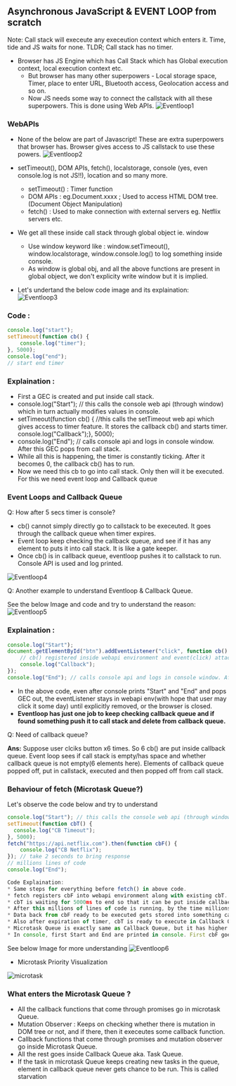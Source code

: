 ## Asynchronous JavaScript & EVENT LOOP from scratch

Note: Call stack will execeute any execeution context which enters it. Time, tide and JS waits for none. TLDR; Call stack has no timer.

-   Browser has JS Engine which has Call Stack which has Global execution context, local execution context etc.
    -   But browser has many other superpowers - Local storage space, Timer, place to enter URL, Bluetooth access, Geolocation access and so on.
    -   Now JS needs some way to connect the callstack with all these superpowers. This is done using Web APIs.
        ![Eventloop1](https://github.com/alok722/namaste-javascript-notes/blob/master/assets/eventloop1.jpg)

### WebAPIs

-   None of the below are part of Javascript! These are extra superpowers that browser has. Browser gives access to JS callstack to use these powers.
    ![Eventloop2](https://github.com/alok722/namaste-javascript-notes/blob/master/assets/eventloop2.jpg)

-   setTimeout(), DOM APIs, fetch(), localstorage, console (yes, even console.log is not JS!!), location and so many more.

    -   setTimeout() : Timer function
    -   DOM APIs : eg.Document.xxxx ; Used to access HTML DOM tree. (Document Object Manipulation)
    -   fetch() : Used to make connection with external servers eg. Netflix servers etc.

-   We get all these inside call stack through global object ie. window

    -   Use window keyword like : window.setTimeout(), window.localstorage, window.console.log() to log something inside console.
    -   As window is global obj, and all the above functions are present in global object, we don't explicity write window but it is implied.

-   Let's undertand the below code image and its explaination:
    ![Eventloop3](https://github.com/alok722/namaste-javascript-notes/blob/master/assets/eventloop3.jpg)

### Code :

```js
console.log("start");
setTimeout(function cb() {
    console.log("timer");
}, 5000);
console.log("end");
// start end timer
```

### Explaination :

-   First a GEC is created and put inside call stack.
-   console.log("Start"); // this calls the console web api (through window) which in turn actually modifies values in console.
-   setTimeout(function cb() { //this calls the setTimeout web api which gives access to timer feature. It stores the callback cb() and starts timer. console.log("Callback");}, 5000);
-   console.log("End"); // calls console api and logs in console window. After this GEC pops from call stack.
-   While all this is happening, the timer is constantly ticking. After it becomes 0, the callback cb() has to run.
-   Now we need this cb to go into call stack. Only then will it be executed. For this we need event loop and Callback queue

### Event Loops and Callback Queue

Q: How after 5 secs timer is console?

-   cb() cannot simply directly go to callstack to be execeuted. It goes through the callback queue when timer expires.
-   Event loop keep checking the callback queue, and see if it has any element to puts it into call stack. It is like a gate keeper.
-   Once cb() is in callback queue, eventloop pushes it to callstack to run. Console API is used and log printed.

![Eventloop4](https://github.com/alok722/namaste-javascript-notes/blob/master/assets/eventloop4.jpg)

Q: Another example to understand Eventloop & Callback Queue.

See the below Image and code and try to understand the reason:
![Eventloop5](https://github.com/alok722/namaste-javascript-notes/blob/master/assets/eventloop5.jpg)

### Explaination :

```js
console.log("Start");
document.getElementById("btn").addEventListener("click", function cb() {
    // cb() registered inside webapi environment and event(click) attached to it. i.e. REGISTERING CALLBACK AND ATTACHING EVENT TO IT.
    console.log("Callback");
});
console.log("End"); // calls console api and logs in console window. After this GEC get removed from call stack.
```

-   In the above code, even after console prints "Start" and "End" and pops GEC out, the eventListener stays in webapi env(with hope that user may click it some day) until explicitly removed, or the browser is closed.
-   **Eventloop has just one job to keep checking callback queue and if found something push it to call stack and delete from callback queue.**

Q: Need of callback queue?

**Ans:** Suppose user clciks button x6 times. So 6 cb() are put inside callback queue. Event loop sees if call stack is empty/has space and whether callback queue is not empty(6 elements here). Elements of callback queue popped off, put in callstack, executed and then popped off from call stack.

### Behaviour of fetch (Microtask Queue?)

Let's observe the code below and try to understand

```js
console.log("Start"); // this calls the console web api (through window) which in turn actually modifies values in console.
setTimeout(function cbT() {
  console.log("CB Timeout");
}, 5000);
fetch("https://api.netflix.com").then(function cbF() {
    console.log("CB Netflix");
}); // take 2 seconds to bring response
// millions lines of code
console.log("End");

Code Explaination:
* Same steps for everything before fetch() in above code.
* fetch registers cbF into webapi environment along with existing cbT.
* cbT is waiting for 5000ms to end so that it can be put inside callback queue. cbF is waiting for data to be returned from Netflix servers gonna take 2 seconds.
* After this millions of lines of code is running, by the time millions line of code will execute, 5 seconds has finished and now the timer has expired and response from Netflix server is ready.
* Data back from cbF ready to be executed gets stored into something called a Microtask Queue.
* Also after expiration of timer, cbT is ready to execute in Callback Queue.
* Microtask Queue is exactly same as Callback Queue, but it has higher priority. Functions in Microtask Queue are executed earlier than Callback Queue.
* In console, first Start and End are printed in console. First cbF goes in callstack and "CB Netflix" is printed. cbF popped from callstack. Next cbT is removed from callback Queue, put in Call Stack, "CB Timeout" is printed, and cbT removed from callstack.
```

See below Image for more understanding
![Eventloop6](https://github.com/alok722/namaste-javascript-notes/blob/master/assets/eventloop6.jpg)

-   Microtask Priority Visualization

![microtask](https://github.com/alok722/namaste-javascript-notes/blob/master/assets/microtask.gif)

### What enters the Microtask Queue ?

-   All the callback functions that come through promises go in microtask Queue.
-   Mutation Observer : Keeps on checking whether there is mutation in DOM tree or not, and if there, then it execeutes some callback function.
-   Callback functions that come through promises and mutation observer go inside Microtask Queue.
-   All the rest goes inside Callback Queue aka. Task Queue.
-   If the task in microtask Queue keeps creating new tasks in the queue, element in callback queue never gets chance to be run. This is called starvation
